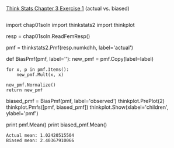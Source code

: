 [Think Stats Chapter 3 Exercise 1](http://greenteapress.com/thinkstats2/html/thinkstats2004.html#toc31) (actual vs. biased)

>> ```python
import chap01soln
import thinkstats2
import thinkplot
>>
resp = chap01soln.ReadFemResp()
>>
pmf = thinkstats2.Pmf(resp.numkdhh, label='actual')
>>
def BiasPmf(pmf, label=''):
    new_pmf = pmf.Copy(label=label)
>>
    for x, p in pmf.Items():
        new_pmf.Mult(x, x)
>>        
    new_pmf.Normalize()
    return new_pmf
>>
biased_pmf = BiasPmf(pmf, label='observed')
thinkplot.PrePlot(2)
thinkplot.Pmfs([pmf, biased_pmf])
thinkplot.Show(xlabel='children', ylabel='pmf')
>>
print pmf.Mean()
print biased_pmf.Mean()
```
Actual mean: 1.02420515504  
Biased mean: 2.40367910066 

